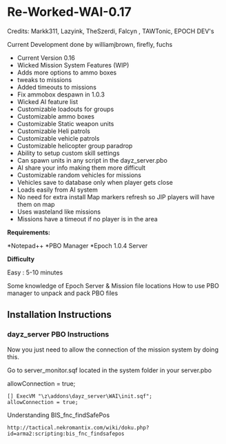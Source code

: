 Re-Worked-WAI-0.17
==================

Credits: Markk311, Lazyink, TheSzerdi, Falcyn , TAWTonic, EPOCH DEV's


Current Development done by williamjbrown, firefly, fuchs

* Current Version 0.16 
* Wicked Mission System  Features (WIP)
* Adds more options to ammo boxes 
* tweaks to missions 
* Added timeouts to missions 
* Fix ammobox despawn in 1.0.3   
* Wicked AI feature list   
* Customizable loadouts for groups 
* Customizable ammo boxes 
* Customizable Static weapon units 
* Customizable Heli patrols 
* Customizable vehicle patrols 
* Customizable helicopter group paradrop 
* Ability to setup custom skill settings 
* Can spawn units in any script in the dayz_server.pbo 
* AI share your info making them more difficult   
* Customizable random vehicles for missions 
* Vehicles save to database only when player gets close 
* Loads easily from AI system
* No need for extra install Map markers refresh so JIP players will have them on map 
* Uses wasteland like missions 
* Missions have a timeout if no player is in the area


**Requirements:**

*Notepad++
*PBO Manager
*Epoch 1.0.4 Server

**Difficulty**

Easy : 5-10 minutes

Some knowledge of Epoch Server & Mission file locations
How to use PBO manager to unpack and pack PBO files

## Installation Instructions

### dayz_server PBO Instructions

Now you just need to allow the connection of the mission system by doing this. 
 
Go to server_monitor.sqf located in the system folder in your server.pbo

allowConnection = true;
    
    [] ExecVM "\z\addons\dayz_server\WAI\init.sqf";
    allowConnection = true;
    
    
    
Understanding  BIS_fnc_findSafePos

    http://tactical.nekromantix.com/wiki/doku.php?id=arma2:scripting:bis_fnc_findsafepos
